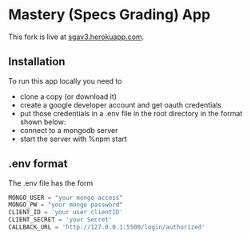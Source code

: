 # Mastery (Specs Grading) App
This fork is live at [sgav3.herokuapp.com](https://sgav3.herokuapp.com/).

## Installation
To run this app locally you need to 
* clone a copy (or download it)
* create a google developer account and get oauth credentials
* put those credentials in a .env file in the root directory in the format shown below:
* connect to a mongodb server
* start the server with %npm start


## .env format
The .env file has the form
``` javascript
MONGO_USER = "your mongo access"
MONGO_PW = "your mongo password"
CLIENT_ID = 'your user clientID'
CLIENT_SECRET = 'your Secret'
CALLBACK_URL = 'http://127.0.0.1:5500/login/authorized'
```

